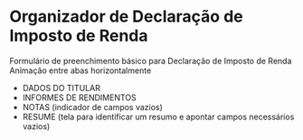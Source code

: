 # Organizador de Declaração de Imposto de Renda
Formulário de preenchimento básico para Declaração de Imposto de Renda
Animação entre abas horizontalmente


- DADOS DO TITULAR
- INFORMES DE RENDIMENTOS
- NOTAS (indicador de campos vazios)
- RESUME (tela para identificar um resumo e apontar campos necessários vazios)
